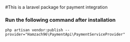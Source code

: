 #This is a laravel package for payment integration

### Run the following command after installation
```php artisan vendor:publish --provider="Hamzach96\PaymentApi\PaymentServiceProvider"```
